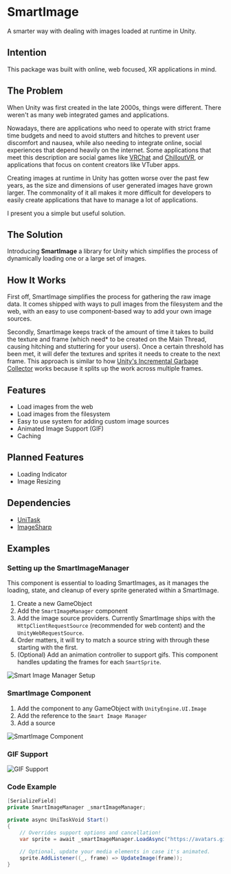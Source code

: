 # SmartImage
A smarter way with dealing with images loaded at runtime in Unity. 

## Intention
This package was built with online, web focused, XR applications in mind.

## The Problem
When Unity was first created in the late 2000s, things were different. There weren't as many web integrated games and applications.

Nowadays, there are applications who need to operate with strict frame time budgets and need to avoid stutters and hitches to prevent
user discomfort and nausea, while also needing to integrate online, social experiences that depend heavily on the internet. Some applications that
meet this description are social games like [VRChat](https://vrchat.com) and [ChilloutVR](https://store.steampowered.com/app/661130/ChilloutVR), or applications that focus on content creators like VTuber apps.

Creating images at runtime in Unity has gotten worse over the past few years, as the size and dimensions of user generated images have grown larger.
The commonality of it all makes it more difficult for developers to easily create applications that have to manage a lot of applications.

I present you a simple but useful solution.

## The Solution

Introducing **SmartImage** a library for Unity which simplifies the process of dynamically loading one or a large set of images.

## How It Works

First off, SmartImage simplifies the process for gathering the raw image data. It comes shipped with ways to pull images from the filesystem and the web, with an
easy to use component-based way to add your own image sources.

Secondly, SmartImage keeps track of the amount of time it takes to build the texture and frame (which need* to be created on the Main Thread, causing hitching
and stuttering for your users). Once a certain threshold has been met, it will defer the textures and sprites it needs to create to the next frame. This approach is similar
to how [Unity's Incremental Garbage Collector](https://docs.unity3d.com/Manual/performance-incremental-garbage-collection.html) works because it splits up the work across multiple frames.

## Features

* Load images from the web
* Load images from the filesystem
* Easy to use system for adding custom image sources
* Animated Image Support (GIF)
* Caching

## Planned Features
* Loading Indicator
* Image Resizing

## Dependencies

* [UniTask](https://github.com/Cysharp/UniTask)
* [ImageSharp](https://github.com/SixLabors/ImageSharp)

## Examples

### Setting up the SmartImageManager
This component is essential to loading SmartImages, as it manages the loading, state, and cleanup of every sprite generated within a SmartImage.

1. Create a new GameObject
2. Add the `SmartImageManager` component
3. Add the image source providers. Currently SmartImage ships with the `HttpClientRequestSource` (recommended for web content) and the `UnityWebRequestSource`.
4. Order matters, it will try to match a source string with through these starting with the first.
5. (Optional) Add an animation controller to support gifs. This component handles updating the frames for each `SmartSprite`.

![Smart Image Manager Setup](https://user-images.githubusercontent.com/41306347/186303878-71d4478d-ba4e-47f3-9dea-619fb7ce8de3.gif)

### SmartImage Component

1. Add the component to any GameObject with `UnityEngine.UI.Image`
2. Add the reference to the `Smart Image Manager`
3. Add a source

![SmartImage Component](https://user-images.githubusercontent.com/41306347/186303023-b77cc527-f8f9-4bc9-ab62-9e96d578164e.gif)

### GIF Support

![GIF Support](https://user-images.githubusercontent.com/41306347/186304262-d500c47a-2acc-4d3a-b854-85908125547e.gif)

### Code Example
```cs
[SerializeField]
private SmartImageManager _smartImageManager;

private async UniTaskVoid Start()
{
    // Overrides support options and cancellation!
    var sprite = await _smartImageManager.LoadAsync("https://avatars.githubusercontent.com/u/41306347");
    
    // Optional, update your media elements in case it's animated.
    sprite.AddListener((_, frame) => UpdateImage(frame));
}
```

